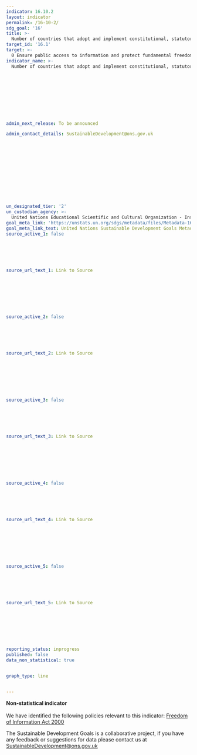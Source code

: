```yaml
---
indicator: 16.10.2
layout: indicator
permalink: /16-10-2/
sdg_goal: '16'
title: >-
  Number of countries that adopt and implement constitutional, statutory and/or policy guarantees for public access to information
target_id: '16.1'
target: >-
  0 Ensure public access to information and protect fundamental freedoms, in accordance with national legislation and international agreements
indicator_name: >-
  Number of countries that adopt and implement constitutional, statutory and/or policy guarantees for public access to information










admin_next_release: To be announced

admin_contact_details: SustainableDevelopment@ons.gov.uk













un_designated_tier: '2'
un_custodian_agency: >-
  United Nations Educational Scientific and Cultural Organization - Institute for Statistics (UNESCO-UIS)
goal_meta_link: 'https://unstats.un.org/sdgs/metadata/files/Metadata-16-10-02.pdf'
goal_meta_link_text: United Nations Sustainable Development Goals Metadata (PDF 82.8 KB)
source_active_1: false






source_url_text_1: Link to Source








source_active_2: false






source_url_text_2: Link to Source








source_active_3: false






source_url_text_3: Link to Source








source_active_4: false






source_url_text_4: Link to Source








source_active_5: false






source_url_text_5: Link to Source








reporting_status: inprogress
published: false
data_non_statistical: true


graph_type: line


---
```

**Non-statistical indicator**<br><br>We have identified the following policies relevant to this indicator: [Freedom of Information Act 2000](https://www.legislation.gov.uk/ukpga/2000/36/contents)

The Sustainable Development Goals is a collaborative project, if you have any feedback or suggestions for data please contact us at <SustainableDevelopment@ons.gov.uk>


